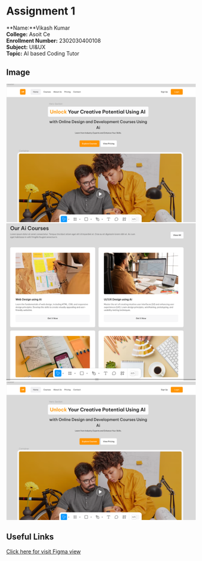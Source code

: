 
# Assignment 1


**Name:**Vikash Kumar  
**College:** Asoit Ce    
**Enrollment Number:** 2302030400108  
**Subject:** UI&UX  
**Topic:** AI based Coding Tutor  


## Image
![Project Image 1](https://github.com/vikash-1415/2302030400108/blob/main/Assignment_1/Screenshot%202025-02-10%20224754.png) <br>
![Project Image 2](https://github.com/vikash-1415/2302030400108/blob/main/Assignment_1/Screenshot%202025-02-10%20224815.png)<br>
![Project Image 3](https://github.com/vikash-1415/2302030400108/blob/main/Assignment_1/Screenshot%202025-02-10%20224754.png)

## Useful Links
[Click here for visit Figma view](https://www.figma.com/design/Qt95HmIGHbxN5CuZxnCafq/AI-baseb-Coding-Skills?node-id=0-1&t=P05r2oMjtwAKjKKy-1)
